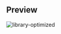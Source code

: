 ## Preview
![library-optimized](https://github.com/user-attachments/assets/d0b1a36a-b4d6-4095-bdb7-dc5d0e68b7e2)
